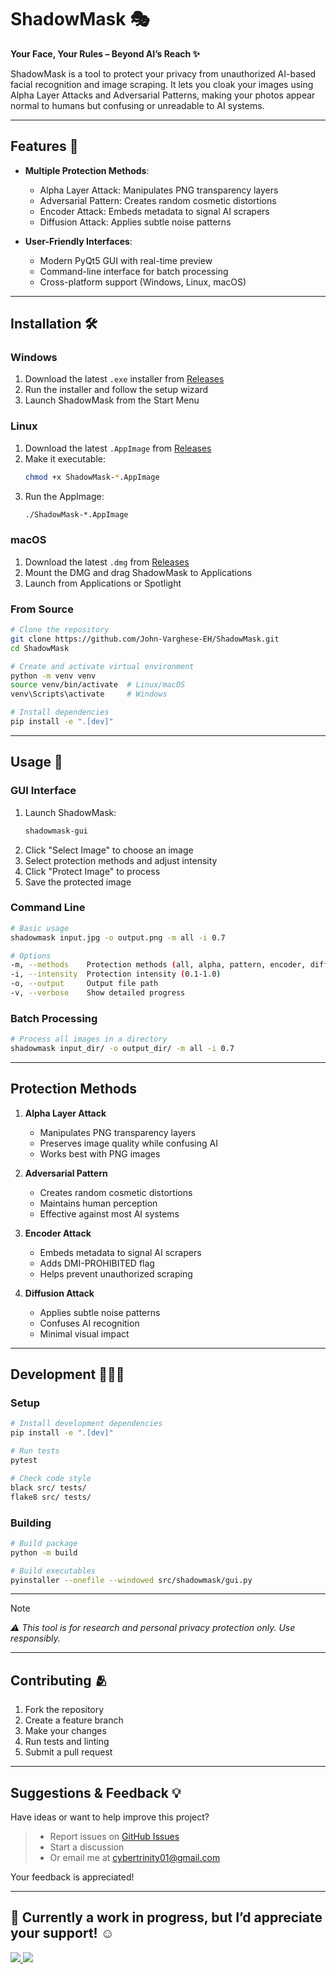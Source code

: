 # ShadowMask 🎭

**Your Face, Your Rules – Beyond AI’s Reach ✨**

ShadowMask is a tool to protect your privacy from unauthorized AI-based facial recognition and image scraping. It lets you cloak your images using Alpha Layer Attacks and Adversarial Patterns, making your photos appear normal to humans but confusing or unreadable to AI systems.

---

## Features 🚀

- **Multiple Protection Methods**:
  - Alpha Layer Attack: Manipulates PNG transparency layers
  - Adversarial Pattern: Creates random cosmetic distortions
  - Encoder Attack: Embeds metadata to signal AI scrapers
  - Diffusion Attack: Applies subtle noise patterns

- **User-Friendly Interfaces**:
  - Modern PyQt5 GUI with real-time preview
  - Command-line interface for batch processing
  - Cross-platform support (Windows, Linux, macOS)

---

## Installation 🛠️

### Windows
1. Download the latest `.exe` installer from [Releases](https://github.com/John-Varghese-EH/ShadowMask/releases)
2. Run the installer and follow the setup wizard
3. Launch ShadowMask from the Start Menu

### Linux
1. Download the latest `.AppImage` from [Releases](https://github.com/John-Varghese-EH/ShadowMask/releases)
2. Make it executable:
   ```bash
   chmod +x ShadowMask-*.AppImage
   ```
3. Run the AppImage:
   ```bash
   ./ShadowMask-*.AppImage
   ```

### macOS
1. Download the latest `.dmg` from [Releases](https://github.com/John-Varghese-EH/ShadowMask/releases)
2. Mount the DMG and drag ShadowMask to Applications
3. Launch from Applications or Spotlight

### From Source
```bash
# Clone the repository
git clone https://github.com/John-Varghese-EH/ShadowMask.git
cd ShadowMask

# Create and activate virtual environment
python -m venv venv
source venv/bin/activate  # Linux/macOS
venv\Scripts\activate     # Windows

# Install dependencies
pip install -e ".[dev]"
```
---

## Usage 🎯

### GUI Interface
1. Launch ShadowMask:
   ```bash
   shadowmask-gui
   ```
2. Click "Select Image" to choose an image
3. Select protection methods and adjust intensity
4. Click "Protect Image" to process
5. Save the protected image

### Command Line
```bash
# Basic usage
shadowmask input.jpg -o output.png -m all -i 0.7

# Options
-m, --methods    Protection methods (all, alpha, pattern, encoder, diffusion)
-i, --intensity  Protection intensity (0.1-1.0)
-o, --output     Output file path
-v, --verbose    Show detailed progress
```

### Batch Processing
```bash
# Process all images in a directory
shadowmask input_dir/ -o output_dir/ -m all -i 0.7
```
---
## Protection Methods

1. **Alpha Layer Attack**
   - Manipulates PNG transparency layers
   - Preserves image quality while confusing AI
   - Works best with PNG images

2. **Adversarial Pattern**
   - Creates random cosmetic distortions
   - Maintains human perception
   - Effective against most AI systems

3. **Encoder Attack**
   - Embeds metadata to signal AI scrapers
   - Adds DMI-PROHIBITED flag
   - Helps prevent unauthorized scraping

4. **Diffusion Attack**
   - Applies subtle noise patterns
   - Confuses AI recognition
   - Minimal visual impact

---

## Development 🧑🏻‍💻

### Setup
```bash
# Install development dependencies
pip install -e ".[dev]"

# Run tests
pytest

# Check code style
black src/ tests/
flake8 src/ tests/
```

### Building
```bash
# Build package
python -m build

# Build executables
pyinstaller --onefile --windowed src/shadowmask/gui.py
```

---

> [!NOTE]
> *⚠️ This tool is for research and personal privacy protection only. Use responsibly.*

---
## Contributing 🫂

1. Fork the repository
2. Create a feature branch
3. Make your changes
4. Run tests and linting
5. Submit a pull request

---

## Suggestions & Feedback 💡

Have ideas or want to help improve this project?

> - Report issues on [GitHub Issues](https://github.com/John-Varghese-EH/ShadowMask/issues)
> - Start a discussion  
> - Or email me at [cybertrinity01@gmail.com](mailto:cybertrinity01@gmail.com)  

Your feedback is appreciated! 

---

## 🚧 Currently a work in progress, but I’d appreciate your support! ☺️
<p align="left">
  <a href="https://buymeacoffee.com/CyberTrinity">
    <img src="https://img.shields.io/badge/Buy%20Me%20a%20Coffee-ffdd00?style=for-the-badge&logo=buy-me-a-coffee&logoColor=black" />
  </a>
  <a href="https://patreon.com/CyberTrinity">
    <img src="https://img.shields.io/badge/Patreon-F96854?style=for-the-badge&logo=patreon&logoColor=white" />
  </a>
</p>
